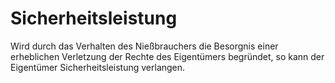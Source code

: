 # Sicherheitsleistung

Wird durch das Verhalten des Nießbrauchers die Besorgnis einer erheblichen Verletzung der Rechte des Eigentümers begründet, so kann der Eigentümer Sicherheitsleistung verlangen.